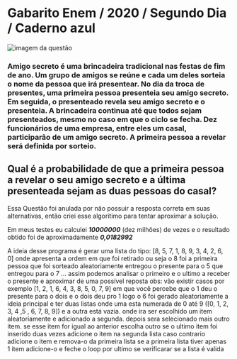 # Gabarito Enem / 2020 / Segundo Dia / Caderno azul 


![imagem da questão](https://s2.glbimg.com/Rb4gHZsZ7VpBjT3jTnvgve0A4Lc=/0x0:344x435/984x0/smart/filters:strip_icc()/i.s3.glbimg.com/v1/AUTH_59edd422c0c84a879bd37670ae4f538a/internal_photos/bs/2021/q/q/txMSXXQAuL0pmfxqjlcA/amigosecreto.png)

 
### Amigo secreto é uma brincadeira tradicional nas festas de fim de ano. Um grupo de amigos se reúne e cada um deles sorteia o nome da pessoa que irá presentear. No dia da troca de presentes, uma primeira pessoa presenteia seu amigo secreto. Em seguida, o presenteado revela seu amigo secreto e o presenteia. A brincadeira continua até que todos sejam presenteados, mesmo no caso em que o ciclo se fecha. Dez funcionários de uma empresa, entre eles um casal, participarão de um amigo secreto. A primeira pessoa a revelar será definida por sorteio.

## Qual é a probabilidade de que a primeira pessoa a revelar o seu amigo secreto e a última presenteada sejam as duas pessoas do casal?

Essa Questão foi anulada por não possuir a resposta correta em suas alternativas, então criei esse algoritimo para tentar aproximar a solução.

Em meus testes eu calculei ***10000000*** (dez milhôes) de vezes e o resultado obtido foi de aproximadamente ***0,0182992***

A ideia desse programa é gerar uma lista do tipo:
[8, 5, 7, 1, 8, 9, 3, 4, 2, 6, 0]
onde apresenta a ordem em que foi retirado ou seja
o 8 foi a primeira pessoa que foi sorteado aleatoriamente entregou o presente para o 5 que entregou para o 7 ...
assim podemos analisar o primeiro e o ultimo a receber o presente e aproximar de uma possível reposta
obs: vão existir casos por exemplo [1, 2, 1, 6, 4, 3, 8, 5, 0, 7, 9] em que você percebe que o 1 deu o presente para o dois e o dois deu pro 1 logo o 6 foi gerado aleatoriamente
a ideia principal e ter duas listas onde uma esta numerada de 0 até 9 ([0, 1, 2, 3, 4 ,5 , 6, 7, 8, 9])
e a outra está vazia. onde ira ser escolhido um item aleatoriamente e adicionado a segunda.
depois sera selecionado mais outro item.
se esse item for igual ao anterior escolha outro
se o ultimo item foi inserido duas vezes adicione o item na segunda lista
caso contrario adicione o item e remova-o da primeira lista
se a primeira lista tiver apenas 1 item adicione-o  e feche o loop
por ultimo se verificarar se a lista é valida
